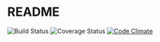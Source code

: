 # README

![Build Status](https://codeship.com/projects/0bfea600-7472-0135-f713-66140c37bafa/status?branch=master)
![Coverage Status](https://coveralls.io/repos/drbragg/cmr-project/badge.png)
[![Code Climate](https://codeclimate.com/github/drbragg/cmr-project/badges/gpa.svg)](https://codeclimate.com/github/drbragg/cmr-project)
